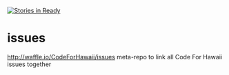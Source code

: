 [![Stories in Ready](https://badge.waffle.io/codeforhawaii/issues.png?label=ready&title=Ready)](https://waffle.io/codeforhawaii/issues)
# issues
http://waffle.io/CodeForHawaii/issues meta-repo to link all Code For Hawaii issues together
